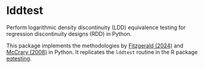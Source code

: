# lddtest

Perform logarithmic density discontinuity (LDD) equivalence testing for regression discontinuity designs (RDD) in Python.

This package implements the methodologies by [Fitzgerald (2024)](https://www.econstor.eu/handle/10419/300277) and [McCrary (2008)](https://www.sciencedirect.com/science/article/pii/S0304407607001133) in Python. It replicates the `lddtest` routine in the R package [eqtesting](https://github.com/jack-fitzgerald/eqtesting).
